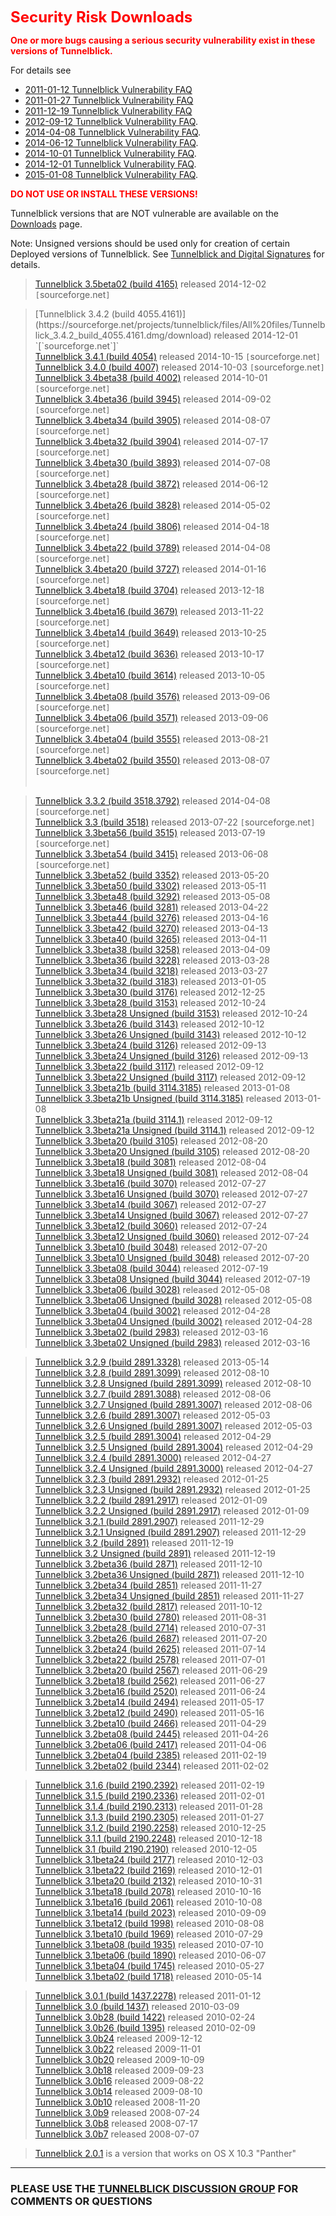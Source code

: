 <font color='red' size='5'><b>Security Risk Downloads</b></font>

<font color='red'>
<b>One or more bugs causing a serious security vulnerability exist in these versions of Tunnelblick.</b></font>

For details see
  * [2011-01-12 Tunnelblick Vulnerability FAQ](vulnerability20110112FAQ.md)
  * [2011-01-27 Tunnelblick Vulnerability FAQ](vulnerability20110127FAQ.md)
  * [2011-12-19 Tunnelblick Vulnerability FAQ](vulnerability20111220FAQ.md)
  * [2012-09-12 Tunnelblick Vulnerability FAQ](vulnerability20120912FAQ.md).
  * [2014-04-08 Tunnelblick Vulnerability FAQ](vulnerability20140408FAQ.md).
  * [2014-06-12 Tunnelblick Vulnerability FAQ](vulnerability20140611FAQ.md).
  * [2014-10-01 Tunnelblick Vulnerability FAQ](vulnerability20141001FAQ.md).
  * [2014-12-01 Tunnelblick Vulnerability FAQ](vulnerability20141201FAQ.md).
  * [2015-01-08 Tunnelblick Vulnerability FAQ](vulnerability20150108FAQ.md).

<font color='red'>
<b>DO NOT USE OR INSTALL THESE VERSIONS!</b>
</font>

Tunnelblick versions that are NOT vulnerable are available on the [Downloads](DownloadsEntry.md) page.

Note: Unsigned versions should be used only for creation of certain Deployed versions of Tunnelblick. See [Tunnelblick and Digital Signatures](cDigitalSignatures.md) for details.

> [Tunnelblick 3.5beta02 (build 4165)](https://sourceforge.net/projects/tunnelblick/files/All%20files/Tunnelblick_3.5beta02_build_4165.dmg/download)       released 2014-12-02     `[`sourceforge.net`]`<br></li></ul>

<blockquote>[Tunnelblick 3.4.2    (build 4055.4161)](https://sourceforge.net/projects/tunnelblick/files/All%20files/Tunnelblick_3.4.2_build_4055.4161.dmg/download)  released 2014-12-01     `[`sourceforge.net`]`<br>
<a href='https://sourceforge.net/projects/tunnelblick/files/All%20files/Tunnelblick_3.4.1_r3054.dmg/download'>Tunnelblick 3.4.1            (build 4054)</a>      released 2014-10-15     <code>[</code>sourceforge.net<code>]</code><br>
<a href='https://sourceforge.net/projects/tunnelblick/files/All%20files/Tunnelblick_3.4.0_r3007.dmg/download'>Tunnelblick 3.4.0            (build 4007)</a>      released 2014-10-03     <code>[</code>sourceforge.net<code>]</code><br>
<a href='https://sourceforge.net/projects/tunnelblick/files/All%20files/Tunnelblick_3.4beta38_r3002.dmg/download'>Tunnelblick 3.4beta38    (build 4002)</a>      released 2014-10-01     <code>[</code>sourceforge.net<code>]</code><br>
<a href='https://sourceforge.net/projects/tunnelblick/files/All%20files/Tunnelblick_3.4beta36_r2945.dmg/download'>Tunnelblick 3.4beta36    (build 3945)</a>      released 2014-09-02     <code>[</code>sourceforge.net<code>]</code><br>
<a href='https://sourceforge.net/projects/tunnelblick/files/All%20files/Tunnelblick_3.4beta34_r2935.dmg/download'>Tunnelblick 3.4beta34    (build 3905)</a>      released 2014-08-07     <code>[</code>sourceforge.net<code>]</code><br>
<a href='https://sourceforge.net/projects/tunnelblick/files/All%20files/Tunnelblick_3.4beta32_r2904.dmg/download'>Tunnelblick 3.4beta32    (build 3904)</a>      released 2014-07-17     <code>[</code>sourceforge.net<code>]</code><br>
<a href='https://sourceforge.net/projects/tunnelblick/files/All%20files/Tunnelblick_3.4beta30.dmg/download'>Tunnelblick 3.4beta30          (build 3893)</a>      released 2014-07-08     <code>[</code>sourceforge.net<code>]</code><br>
<a href='https://sourceforge.net/projects/tunnelblick/files/All%20files/Tunnelblick_3.4beta28.dmg/download'>Tunnelblick 3.4beta28          (build 3872)</a>      released 2014-06-12     <code>[</code>sourceforge.net<code>]</code><br>
<a href='https://sourceforge.net/projects/tunnelblick/files/All%20files/Tunnelblick_3.4beta26.dmg/download'>Tunnelblick 3.4beta26          (build 3828)</a>      released 2014-05-02     <code>[</code>sourceforge.net<code>]</code><br>
<a href='https://sourceforge.net/projects/tunnelblick/files/All%20files/Tunnelblick_3.4beta24.dmg/download'>Tunnelblick 3.4beta24          (build 3806)</a>      released 2014-04-18     <code>[</code>sourceforge.net<code>]</code><br>
<a href='https://sourceforge.net/projects/tunnelblick/files/All%20files/Tunnelblick_3.4beta22.dmg/download'>Tunnelblick 3.4beta22          (build 3789)</a>      released 2014-04-08     <code>[</code>sourceforge.net<code>]</code><br>
<a href='https://sourceforge.net/projects/tunnelblick/files/All%20files/Tunnelblick_3.4beta20.dmg/download'>Tunnelblick 3.4beta20          (build 3727)</a>      released 2014-01-16     <code>[</code>sourceforge.net<code>]</code><br>
<a href='https://sourceforge.net/projects/tunnelblick/files/All%20files/Tunnelblick_3.4beta18.dmg/download'>Tunnelblick 3.4beta18          (build 3704)</a>      released 2013-12-18     <code>[</code>sourceforge.net<code>]</code><br>
<a href='https://sourceforge.net/projects/tunnelblick/files/All%20files/Tunnelblick_3.4beta16.dmg/download'>Tunnelblick 3.4beta16          (build 3679)</a>      released 2013-11-22     <code>[</code>sourceforge.net<code>]</code><br>
<a href='https://sourceforge.net/projects/tunnelblick/files/All%20files/Tunnelblick_3.4beta14.dmg/download'>Tunnelblick 3.4beta14          (build 3649)</a>      released 2013-10-25     <code>[</code>sourceforge.net<code>]</code><br>
<a href='https://sourceforge.net/projects/tunnelblick/files/All%20files/Tunnelblick_3.4beta12.dmg/download'>Tunnelblick 3.4beta12          (build 3636)</a>      released 2013-10-17     <code>[</code>sourceforge.net<code>]</code><br>
<a href='https://sourceforge.net/projects/tunnelblick/files/All%20files/Tunnelblick_3.4beta10.dmg/download'>Tunnelblick 3.4beta10          (build 3614)</a>      released 2013-10-05     <code>[</code>sourceforge.net<code>]</code><br>
<a href='https://sourceforge.net/projects/tunnelblick/files/All%20files/Tunnelblick_3.4beta08.dmg/download'>Tunnelblick 3.4beta08          (build 3576)</a>      released 2013-09-06     <code>[</code>sourceforge.net<code>]</code><br>
<a href='https://sourceforge.net/projects/tunnelblick/files/All%20files/Tunnelblick_3.4beta06.dmg/download'>Tunnelblick 3.4beta06          (build 3571)</a>      released 2013-09-06     <code>[</code>sourceforge.net<code>]</code><br>
<a href='https://sourceforge.net/projects/tunnelblick/files/All%20files/Tunnelblick_3.4beta04.dmg/download'>Tunnelblick 3.4beta04          (build 3555)</a>      released 2013-08-21     <code>[</code>sourceforge.net<code>]</code><br>
<a href='https://sourceforge.net/projects/tunnelblick/files/All%20files/Tunnelblick_3.4beta02.dmg/download'>Tunnelblick 3.4beta02          (build 3550)</a>      released 2013-08-07     <code>[</code>sourceforge.net<code>]</code><br><br></blockquote>

<blockquote><a href='https://sourceforge.net/projects/tunnelblick/files/All%20files/Tunnelblick_3.3.2.dmg/download'>Tunnelblick 3.3.2              (build 3518.3792)</a> released 2014-04-08     <code>[</code>sourceforge.net<code>]</code><br>
<a href='https://sourceforge.net/projects/tunnelblick/files/All%20files/Tunnelblick_3.3.dmg/download'>Tunnelblick 3.3                (build 3518)</a>      released 2013-07-22     <code>[</code>sourceforge.net<code>]</code><br>
<a href='https://sourceforge.net/projects/tunnelblick/files/All%20files/Tunnelblick_3.3beta56.dmg/download'>Tunnelblick 3.3beta56          (build 3515)</a>      released 2013-07-19     <code>[</code>sourceforge.net<code>]</code><br>
<a href='https://sourceforge.net/projects/tunnelblick/files/All%20files/Tunnelblick_3.3beta54.dmg/download'>Tunnelblick 3.3beta54          (build 3415)</a>      released 2013-06-08     <code>[</code>sourceforge.net<code>]</code><br>
<a href='http://code.google.com/p/tunnelblick/downloads/detail?name=Tunnelblick_3.3beta52.dmg'>Tunnelblick 3.3beta52          (build 3352)</a>      released 2013-05-20<br>
<a href='http://code.google.com/p/tunnelblick/downloads/detail?name=Tunnelblick_3.3beta50.dmg'>Tunnelblick 3.3beta50          (build 3302)</a>      released 2013-05-11<br>
<a href='http://code.google.com/p/tunnelblick/downloads/detail?name=Tunnelblick_3.3beta48.dmg'>Tunnelblick 3.3beta48          (build 3292)</a>      released 2013-05-08<br>
<a href='http://code.google.com/p/tunnelblick/downloads/detail?name=Tunnelblick_3.3beta46.dmg'>Tunnelblick 3.3beta46          (build 3281)</a>      released 2013-04-22<br>
<a href='http://code.google.com/p/tunnelblick/downloads/detail?name=Tunnelblick_3.3beta44.dmg'>Tunnelblick 3.3beta44          (build 3276)</a>      released 2013-04-16<br>
<a href='http://code.google.com/p/tunnelblick/downloads/detail?name=Tunnelblick_3.3beta42.dmg'>Tunnelblick 3.3beta42          (build 3270)</a>      released 2013-04-13<br>
<a href='http://code.google.com/p/tunnelblick/downloads/detail?name=Tunnelblick_3.3beta40.dmg'>Tunnelblick 3.3beta40          (build 3265)</a>      released 2013-04-11<br>
<a href='http://code.google.com/p/tunnelblick/downloads/detail?name=Tunnelblick_3.3beta38.dmg'>Tunnelblick 3.3beta38          (build 3258)</a>      released 2013-04-09<br>
<a href='http://code.google.com/p/tunnelblick/downloads/detail?name=Tunnelblick_3.3beta36.dmg'>Tunnelblick 3.3beta36          (build 3228)</a>      released 2013-03-28<br>
<a href='http://code.google.com/p/tunnelblick/downloads/detail?name=Tunnelblick_3.3beta34.dmg'>Tunnelblick 3.3beta34          (build 3218)</a>      released 2013-03-27<br>
<a href='http://code.google.com/p/tunnelblick/downloads/detail?name=Tunnelblick_3.3beta32.dmg'>Tunnelblick 3.3beta32          (build 3183)</a>      released 2013-01-05<br>
<a href='http://code.google.com/p/tunnelblick/downloads/detail?name=Tunnelblick_3.3beta30.dmg'>Tunnelblick 3.3beta30          (build 3176)</a>      released 2012-12-25<br>
<a href='http://code.google.com/p/tunnelblick/downloads/detail?name=Tunnelblick_3.3beta28.dmg'>Tunnelblick 3.3beta28          (build 3153)</a>      released 2012-10-24<br>
<a href='http://code.google.com/p/tunnelblick/downloads/detail?name=Tunnelblick_3.3beta28_Unsigned.dmg'>Tunnelblick 3.3beta28 Unsigned (build 3153)</a>      released 2012-10-24<br>
<a href='http://code.google.com/p/tunnelblick/downloads/detail?name=Tunnelblick_3.3beta26.dmg'>Tunnelblick 3.3beta26          (build 3143)</a>      released 2012-10-12<br>
<a href='http://code.google.com/p/tunnelblick/downloads/detail?name=Tunnelblick_3.3beta26_Unsigned.dmg'>Tunnelblick 3.3beta26 Unsigned (build 3143)</a>      released 2012-10-12<br>
<a href='http://code.google.com/p/tunnelblick/downloads/detail?name=Tunnelblick_3.3beta24.dmg'>Tunnelblick 3.3beta24          (build 3126)</a>      released 2012-09-13<br>
<a href='http://code.google.com/p/tunnelblick/downloads/detail?name=Tunnelblick_3.3beta24_Unsigned.dmg'>Tunnelblick 3.3beta24 Unsigned (build 3126)</a>      released 2012-09-13<br>
<a href='http://code.google.com/p/tunnelblick/downloads/detail?name=Tunnelblick_3.3beta22.dmg'>Tunnelblick 3.3beta22          (build 3117)</a>      released 2012-09-12<br>
<a href='http://code.google.com/p/tunnelblick/downloads/detail?name=Tunnelblick_3.3beta22_Unsigned.dmg'>Tunnelblick 3.3beta22 Unsigned (build 3117)</a>      released 2012-09-12<br>
<a href='http://code.google.com/p/tunnelblick/downloads/detail?name=Tunnelblick_3.3beta21b.dmg'>Tunnelblick 3.3beta21b         (build 3114.3185)</a>   released 2013-01-08<br>
<a href='http://code.google.com/p/tunnelblick/downloads/detail?name=Tunnelblick_3.3beta21b_Unsigned.dmg'>Tunnelblick 3.3beta21b Unsigned (build 3114.3185)</a> released 2013-01-08<br>
<a href='http://code.google.com/p/tunnelblick/downloads/detail?name=Tunnelblick_3.3beta21a.dmg'>Tunnelblick 3.3beta21a         (build 3114.1)</a>      released 2012-09-12<br>
<a href='http://code.google.com/p/tunnelblick/downloads/detail?name=Tunnelblick_3.3beta21a_Unsigned.dmg'>Tunnelblick 3.3beta21a Unsigned (build 3114.1)</a>    released 2012-09-12<br>
<a href='http://code.google.com/p/tunnelblick/downloads/detail?name=Tunnelblick_3.3beta20.dmg'>Tunnelblick 3.3beta20          (build 3105)</a>        released 2012-08-20<br>
<a href='http://code.google.com/p/tunnelblick/downloads/detail?name=Tunnelblick_3.3beta20_Unsigned.dmg'>Tunnelblick 3.3beta20 Unsigned (build 3105)</a>        released 2012-08-20<br>
<a href='http://code.google.com/p/tunnelblick/downloads/detail?name=Tunnelblick_3.3beta18.dmg'>Tunnelblick 3.3beta18          (build 3081)</a>        released 2012-08-04<br>
<a href='http://code.google.com/p/tunnelblick/downloads/detail?name=Tunnelblick_3.3beta18_Unsigned.dmg'>Tunnelblick 3.3beta18 Unsigned (build 3081)</a>        released 2012-08-04<br>
<a href='http://code.google.com/p/tunnelblick/downloads/detail?name=Tunnelblick_3.3beta16.dmg'>Tunnelblick 3.3beta16          (build 3070)</a>        released 2012-07-27<br>
<a href='http://code.google.com/p/tunnelblick/downloads/detail?name=Tunnelblick_3.3beta16_Unsigned.dmg'>Tunnelblick 3.3beta16 Unsigned (build 3070)</a>        released 2012-07-27<br>
<a href='http://code.google.com/p/tunnelblick/downloads/detail?name=Tunnelblick_3.3beta14.dmg'>Tunnelblick 3.3beta14          (build 3067)</a>        released 2012-07-27<br>
<a href='http://code.google.com/p/tunnelblick/downloads/detail?name=Tunnelblick_3.3beta14_Unsigned.dmg'>Tunnelblick 3.3beta14 Unsigned (build 3067)</a>        released 2012-07-27<br>
<a href='http://code.google.com/p/tunnelblick/downloads/detail?name=Tunnelblick_3.3beta12.dmg'>Tunnelblick 3.3beta12          (build 3060)</a>        released 2012-07-24<br>
<a href='http://code.google.com/p/tunnelblick/downloads/detail?name=Tunnelblick_3.3beta12_Unsigned.dmg'>Tunnelblick 3.3beta12 Unsigned (build 3060)</a>        released 2012-07-24<br>
<a href='http://code.google.com/p/tunnelblick/downloads/detail?name=Tunnelblick_3.3beta10.dmg'>Tunnelblick 3.3beta10          (build 3048)</a>        released 2012-07-20<br>
<a href='http://code.google.com/p/tunnelblick/downloads/detail?name=Tunnelblick_3.3beta10_Unsigned.dmg'>Tunnelblick 3.3beta10 Unsigned (build 3048)</a>        released 2012-07-20<br>
<a href='http://code.google.com/p/tunnelblick/downloads/detail?name=Tunnelblick_3.3beta08.dmg'>Tunnelblick 3.3beta08          (build 3044)</a>        released 2012-07-19<br>
<a href='http://code.google.com/p/tunnelblick/downloads/detail?name=Tunnelblick_3.3beta08_Unsigned.dmg'>Tunnelblick 3.3beta08 Unsigned (build 3044)</a>        released 2012-07-19<br>
<a href='http://code.google.com/p/tunnelblick/downloads/detail?name=Tunnelblick_3.3beta06.dmg'>Tunnelblick 3.3beta06          (build 3028)</a>        released 2012-05-08<br>
<a href='http://code.google.com/p/tunnelblick/downloads/detail?name=Tunnelblick_3.3beta06_Unsigned.dmg'>Tunnelblick 3.3beta06 Unsigned (build 3028)</a>        released 2012-05-08<br>
<a href='http://code.google.com/p/tunnelblick/downloads/detail?name=Tunnelblick_3.3beta04.dmg'>Tunnelblick 3.3beta04          (build 3002)</a>        released 2012-04-28<br>
<a href='http://code.google.com/p/tunnelblick/downloads/detail?name=Tunnelblick_3.3beta04_Unsigned.dmg'>Tunnelblick 3.3beta04 Unsigned (build 3002)</a>        released 2012-04-28<br>
<a href='http://code.google.com/p/tunnelblick/downloads/detail?name=Tunnelblick_3.3beta02.dmg'>Tunnelblick 3.3beta02          (build 2983)</a>        released 2012-03-16<br>
<a href='http://code.google.com/p/tunnelblick/downloads/detail?name=Tunnelblick_3.3beta02_Unsigned.dmg'>Tunnelblick 3.3beta02 Unsigned (build 2983)</a>        released 2012-03-16<br></blockquote>

<blockquote><a href='http://code.google.com/p/tunnelblick/downloads/detail?name=Tunnelblick_3.2.9.dmg'>Tunnelblick 3.2.9              (build 2891.3328)</a>   released 2013-05-14<br>
<a href='http://code.google.com/p/tunnelblick/downloads/detail?name=Tunnelblick_3.2.8.dmg'>Tunnelblick 3.2.8              (build 2891.3099)</a>   released 2012-08-10<br>
<a href='http://code.google.com/p/tunnelblick/downloads/detail?name=Tunnelblick_3.2.8_Unsigned.dmg'>Tunnelblick 3.2.8 Unsigned     (build 2891.3099)</a> released 2012-08-10<br>
<a href='http://code.google.com/p/tunnelblick/downloads/detail?name=Tunnelblick_3.2.7.dmg'>Tunnelblick 3.2.7              (build 2891.3088)</a> released 2012-08-06<br>
<a href='http://code.google.com/p/tunnelblick/downloads/detail?name=Tunnelblick_3.2.7_Unsigned.dmg'>Tunnelblick 3.2.7 Unsigned     (build 2891.3007)</a> released 2012-08-06<br>
<a href='http://code.google.com/p/tunnelblick/downloads/detail?name=Tunnelblick_3.2.6.dmg'>Tunnelblick 3.2.6              (build 2891.3007)</a> released 2012-05-03<br>
<a href='http://code.google.com/p/tunnelblick/downloads/detail?name=Tunnelblick_3.2.6_Unsigned.dmg'>Tunnelblick 3.2.6 Unsigned     (build 2891.3007)</a> released 2012-05-03<br>
<a href='http://code.google.com/p/tunnelblick/downloads/detail?name=Tunnelblick_3.2.5.dmg'>Tunnelblick 3.2.5              (build 2891.3004)</a> released 2012-04-29<br>
<a href='http://code.google.com/p/tunnelblick/downloads/detail?name=Tunnelblick_3.2.5_Unsigned.dmg'>Tunnelblick 3.2.5 Unsigned     (build 2891.3004)</a> released 2012-04-29<br>
<a href='http://code.google.com/p/tunnelblick/downloads/detail?name=Tunnelblick_3.2.4.dmg'>Tunnelblick 3.2.4              (build 2891.3000)</a> released 2012-04-27<br>
<a href='http://code.google.com/p/tunnelblick/downloads/detail?name=Tunnelblick_3.2.4_Unsigned.dmg'>Tunnelblick 3.2.4 Unsigned     (build 2891.3000)</a> released 2012-04-27<br>
<a href='http://code.google.com/p/tunnelblick/downloads/detail?name=Tunnelblick_3.2.3.dmg'>Tunnelblick 3.2.3              (build 2891.2932)</a> released 2012-01-25<br>
<a href='http://code.google.com/p/tunnelblick/downloads/detail?name=Tunnelblick_3.2.3_Unsigned.dmg'>Tunnelblick 3.2.3 Unsigned     (build 2891.2932)</a> released 2012-01-25<br>
<a href='http://code.google.com/p/tunnelblick/downloads/detail?name=Tunnelblick_3.2.2.dmg'>Tunnelblick 3.2.2              (build 2891.2917)</a> released 2012-01-09<br>
<a href='http://code.google.com/p/tunnelblick/downloads/detail?name=Tunnelblick_3.2.2_Unsigned.dmg'>Tunnelblick 3.2.2 Unsigned     (build 2891.2917)</a> released 2012-01-09<br>
<a href='http://code.google.com/p/tunnelblick/downloads/detail?name=Tunnelblick_3.2.1.dmg'>Tunnelblick 3.2.1              (build 2891.2907)</a> released 2011-12-29<br>
<a href='http://code.google.com/p/tunnelblick/downloads/detail?name=Tunnelblick_3.2.1_Unsigned.dmg'>Tunnelblick 3.2.1 Unsigned     (build 2891.2907)</a> released 2011-12-29<br>
<a href='http://code.google.com/p/tunnelblick/downloads/detail?name=Tunnelblick_3.2.dmg'>Tunnelblick 3.2                (build 2891)</a>      released 2011-12-19<br>
<a href='http://code.google.com/p/tunnelblick/downloads/detail?name=Tunnelblick_3.2_Unsigned.dmg'>Tunnelblick 3.2   Unsigned     (build 2891)</a>      released 2011-12-19<br>
<a href='http://code.google.com/p/tunnelblick/downloads/detail?name=Tunnelblick_3.2beta36.dmg'>Tunnelblick 3.2beta36          (build 2871)</a>      released 2011-12-10<br>
<a href='http://code.google.com/p/tunnelblick/downloads/detail?name=Tunnelblick_3.2beta36_Unsigned.dmg'>Tunnelblick 3.2beta36 Unsigned (build 2871)</a>      released 2011-12-10<br>
<a href='http://code.google.com/p/tunnelblick/downloads/detail?name=Tunnelblick_3.2beta34.dmg'>Tunnelblick 3.2beta34          (build 2851)</a>      released 2011-11-27<br>
<a href='http://code.google.com/p/tunnelblick/downloads/detail?name=Tunnelblick_3.2beta34_Unsigned.dmg'>Tunnelblick 3.2beta34 Unsigned (build 2851)</a>      released 2011-11-27<br>
<a href='http://code.google.com/p/tunnelblick/downloads/detail?name=Tunnelblick_3.2beta32.dmg'>Tunnelblick 3.2beta32          (build 2817)</a>      released 2011-10-12<br>
<a href='http://code.google.com/p/tunnelblick/downloads/detail?name=Tunnelblick_3.2beta30.dmg'>Tunnelblick 3.2beta30          (build 2780)</a>      released 2011-08-31<br>
<a href='http://code.google.com/p/tunnelblick/downloads/detail?name=Tunnelblick_3.2beta28.dmg'>Tunnelblick 3.2beta28          (build 2714)</a>      released 2010-07-31<br>
<a href='http://code.google.com/p/tunnelblick/downloads/detail?name=Tunnelblick_3.2beta26.dmg'>Tunnelblick 3.2beta26          (build 2687)</a>      released 2011-07-20<br>
<a href='http://code.google.com/p/tunnelblick/downloads/detail?name=Tunnelblick_3.2beta24.dmg'>Tunnelblick 3.2beta24          (build 2625)</a>      released 2011-07-14<br>
<a href='http://code.google.com/p/tunnelblick/downloads/detail?name=Tunnelblick_3.2beta22.dmg'>Tunnelblick 3.2beta22          (build 2578)</a>      released 2011-07-01<br>
<a href='http://code.google.com/p/tunnelblick/downloads/detail?name=Tunnelblick_3.2beta20.dmg'>Tunnelblick 3.2beta20          (build 2567)</a>      released 2011-06-29<br>
<a href='http://code.google.com/p/tunnelblick/downloads/detail?name=Tunnelblick_3.2beta18.dmg'>Tunnelblick 3.2beta18          (build 2562)</a>      released 2011-06-27<br>
<a href='http://code.google.com/p/tunnelblick/downloads/detail?name=Tunnelblick_3.2beta16.dmg'>Tunnelblick 3.2beta16          (build 2520)</a>      released 2011-06-24<br>
<a href='http://code.google.com/p/tunnelblick/downloads/detail?name=Tunnelblick_3.2beta14.dmg'>Tunnelblick 3.2beta14          (build 2494)</a>      released 2011-05-17<br>
<a href='http://code.google.com/p/tunnelblick/downloads/detail?name=Tunnelblick_3.2beta12.dmg'>Tunnelblick 3.2beta12          (build 2490)</a>      released 2011-05-16<br>
<a href='http://code.google.com/p/tunnelblick/downloads/detail?name=Tunnelblick_3.2beta10.dmg'>Tunnelblick 3.2beta10          (build 2466)</a>      released 2011-04-29<br>
<a href='http://code.google.com/p/tunnelblick/downloads/detail?name=Tunnelblick_3.2beta08.dmg'>Tunnelblick 3.2beta08          (build 2445)</a>      released 2011-04-26<br>
<a href='http://code.google.com/p/tunnelblick/downloads/detail?name=Tunnelblick_3.2beta06.dmg'>Tunnelblick 3.2beta06          (build 2417)</a>      released 2011-04-06<br>
<a href='http://code.google.com/p/tunnelblick/downloads/detail?name=Tunnelblick_3.2beta04.dmg'>Tunnelblick 3.2beta04          (build 2385)</a>      released 2011-02-19<br>
<a href='http://code.google.com/p/tunnelblick/downloads/detail?name=Tunnelblick_3.2beta02.dmg'>Tunnelblick 3.2beta02          (build 2344)</a>      released 2011-02-02<br></blockquote>


<blockquote><a href='http://code.google.com/p/tunnelblick/downloads/detail?name=Tunnelblick_3.1.6.dmg'>Tunnelblick 3.1.6              (build 2190.2392)</a> released 2011-02-19<br>
<a href='http://code.google.com/p/tunnelblick/downloads/detail?name=Tunnelblick_3.1.5.dmg'>Tunnelblick 3.1.5              (build 2190.2336)</a> released 2011-02-01<br>
<a href='http://code.google.com/p/tunnelblick/downloads/detail?name=Tunnelblick_3.1.4.dmg'>Tunnelblick 3.1.4              (build 2190.2313)</a> released 2011-01-28<br>
<a href='http://code.google.com/p/tunnelblick/downloads/detail?name=Tunnelblick_3.1.3.dmg'>Tunnelblick 3.1.3              (build 2190.2305)</a> released 2011-01-27<br>
<a href='http://code.google.com/p/tunnelblick/downloads/detail?name=Tunnelblick_3.1.2.dmg'>Tunnelblick 3.1.2              (build 2190.2258)</a> released 2010-12-25<br>
<a href='http://code.google.com/p/tunnelblick/downloads/detail?name=Tunnelblick_3.1.1.dmg'>Tunnelblick 3.1.1              (build 2190.2248)</a> released 2010-12-18<br>
<a href='http://code.google.com/p/tunnelblick/downloads/detail?name=Tunnelblick_3.1.dmg'>Tunnelblick 3.1                (build 2190.2190)</a> released 2010-12-05<br>
<a href='http://code.google.com/p/tunnelblick/downloads/detail?name=Tunnelblick_3.1beta24.dmg'>Tunnelblick 3.1beta24 (build 2177)</a> released 2010-12-03<br>
<a href='http://code.google.com/p/tunnelblick/downloads/detail?name=Tunnelblick_3.1beta22.dmg'>Tunnelblick 3.1beta22 (build 2169)</a> released 2010-12-01<br>
<a href='http://code.google.com/p/tunnelblick/downloads/detail?name=Tunnelblick_3.1beta20.dmg'>Tunnelblick 3.1beta20 (build 2132)</a> released 2010-10-31<br>
<a href='http://code.google.com/p/tunnelblick/downloads/detail?name=Tunnelblick_3.1beta18.dmg'>Tunnelblick 3.1beta18 (build 2078)</a> released 2010-10-16<br>
<a href='http://code.google.com/p/tunnelblick/downloads/detail?name=Tunnelblick_3.1beta16.dmg'>Tunnelblick 3.1beta16 (build 2061)</a> released 2010-10-08<br>
<a href='http://code.google.com/p/tunnelblick/downloads/detail?name=Tunnelblick_3.1beta14.dmg'>Tunnelblick 3.1beta14 (build 2023)</a> released 2010-09-09<br>
<a href='http://code.google.com/p/tunnelblick/downloads/detail?name=Tunnelblick_3.1beta12.dmg'>Tunnelblick 3.1beta12 (build 1998)</a> released 2010-08-08<br>
<a href='http://code.google.com/p/tunnelblick/downloads/detail?name=Tunnelblick_3.1beta10.dmg'>Tunnelblick 3.1beta10 (build 1969)</a> released 2010-07-29<br>
<a href='http://code.google.com/p/tunnelblick/downloads/detail?name=Tunnelblick_3.1beta08.dmg'>Tunnelblick 3.1beta08 (build 1935)</a> released 2010-07-10<br>
<a href='http://code.google.com/p/tunnelblick/downloads/detail?name=Tunnelblick_3.1beta06.dmg'>Tunnelblick 3.1beta06 (build 1890)</a> released 2010-06-07<br>
<a href='http://code.google.com/p/tunnelblick/downloads/detail?name=Tunnelblick_3.1beta04.dmg'>Tunnelblick 3.1beta04 (build 1745)</a> released 2010-05-27<br>
<a href='http://code.google.com/p/tunnelblick/downloads/detail?name=Tunnelblick_3.1beta02.dmg'>Tunnelblick 3.1beta02 (build 1718)</a> released 2010-05-14<br></blockquote>


<blockquote><a href='http://code.google.com/p/tunnelblick/downloads/detail?name=Tunnelblick_3.0.1.dmg'>Tunnelblick 3.0.1              (build 1437.2278)</a> released 2011-01-12<br>
<a href='http://code.google.com/p/tunnelblick/downloads/detail?name=Tunnelblick_3.0.dmg'>Tunnelblick 3.0    (build 1437)</a> released 2010-03-09<br>
<a href='http://code.google.com/p/tunnelblick/downloads/detail?name=Tunnelblick_3.0b28.dmg'>Tunnelblick 3.0b28 (build 1422)</a> released 2010-02-24<br>
<a href='http://code.google.com/p/tunnelblick/downloads/detail?name=Tunnelblick_3.0b26.dmg'>Tunnelblick 3.0b26 (build 1395)</a> released 2010-02-09<br>
<a href='http://code.google.com/p/tunnelblick/downloads/detail?name=Tunnelblick_3.0b24.dmg'>Tunnelblick 3.0b24</a> released 2009-12-12<br>
<a href='http://code.google.com/p/tunnelblick/downloads/detail?name=Tunnelblick_3.0b22.dmg'>Tunnelblick 3.0b22</a> released 2009-11-01<br>
<a href='http://code.google.com/p/tunnelblick/downloads/detail?name=Tunnelblick_3.0b20.dmg'>Tunnelblick 3.0b20</a> released 2009-10-09<br>
<a href='http://code.google.com/p/tunnelblick/downloads/detail?name=Tunnelblick_3.0b18.dmg'>Tunnelblick 3.0b18</a> released 2009-09-23<br>
<a href='http://code.google.com/p/tunnelblick/downloads/detail?name=Tunnelblick_3.0b16.dmg'>Tunnelblick 3.0b16</a> released 2009-08-22<br>
<a href='http://code.google.com/p/tunnelblick/downloads/detail?name=Tunnelblick_3.0b14.dmg'>Tunnelblick 3.0b14</a> released 2009-08-10<br>
<a href='http://code.google.com/p/tunnelblick/downloads/detail?name=Tunnelblick_3.0b10.dmg'>Tunnelblick 3.0b10</a>                               released 2008-11-20<br>
<a href='http://code.google.com/p/tunnelblick/downloads/detail?name=Tunnelblick_3.0b9.dmg'>Tunnelblick 3.0b9</a>                                released 2008-07-24<br>
<a href='http://code.google.com/p/tunnelblick/downloads/detail?name=Tunnelblick-Universal-3.0b8.dmg'>Tunnelblick 3.0b8</a>                                released 2008-07-17<br>
<a href='http://code.google.com/p/tunnelblick/downloads/detail?name=Tunnelblick-Universal-3.0b7.dmg'>Tunnelblick 3.0b7</a>                                released 2008-07-07<br></blockquote>

<blockquote><a href='http://code.google.com/p/tunnelblick/downloads/detail?name=Tunnelblick-Panther-2.0.1.dmg'>Tunnelblick 2.0.1</a> is a version that works on OS X 10.3 "Panther"</blockquote>

<hr />

<h3>PLEASE USE THE <a href='http://groups.google.com/group/tunnelblick-discuss'>TUNNELBLICK DISCUSSION GROUP</a> FOR COMMENTS OR QUESTIONS
